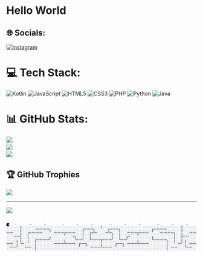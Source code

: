 
# Hello World 



## 🌐 Socials:
[![Instagram](https://img.shields.io/badge/Instagram-%23E4405F.svg?logo=Instagram&logoColor=white)](https://instagram.com/taufikiqball_) 

# 💻 Tech Stack:
![Kotlin](https://img.shields.io/badge/kotlin-%237F52FF.svg?style=for-the-badge&logo=kotlin&logoColor=white) ![JavaScript](https://img.shields.io/badge/javascript-%23323330.svg?style=for-the-badge&logo=javascript&logoColor=%23F7DF1E) ![HTML5](https://img.shields.io/badge/html5-%23E34F26.svg?style=for-the-badge&logo=html5&logoColor=white) ![CSS3](https://img.shields.io/badge/css3-%231572B6.svg?style=for-the-badge&logo=css3&logoColor=white) ![PHP](https://img.shields.io/badge/php-%23777BB4.svg?style=for-the-badge&logo=php&logoColor=white) ![Python](https://img.shields.io/badge/python-3670A0?style=for-the-badge&logo=python&logoColor=ffdd54) ![Java](https://img.shields.io/badge/java-%23ED8B00.svg?style=for-the-badge&logo=openjdk&logoColor=white)
# 📊 GitHub Stats:
![](https://github-readme-stats.vercel.app/api?username=MTaufikIqball00&theme=radical&hide_border=false&include_all_commits=false&count_private=false)<br/>
![](https://nirzak-streak-stats.vercel.app/?user=MTaufikIqball00&theme=radical&hide_border=false)<br/>
![](https://github-readme-stats.vercel.app/api/top-langs/?username=MTaufikIqball00&theme=radical&hide_border=false&include_all_commits=false&count_private=false&layout=compact)

## 🏆 GitHub Trophies
![](https://github-profile-trophy.vercel.app/?username=MTaufikIqball00&theme=tokyonight&no-frame=false&no-bg=true&margin-w=4)

---
[![](https://visitcount.itsvg.in/api?id=MTaufikIqball00&icon=0&color=0)](https://visitcount.itsvg.in)



###

<picture>
  <source media="(prefers-color-scheme: dark)" srcset="https://raw.githubusercontent.com/MTaufikIqball00/MTaufikIqball00/output/pacman-contribution-graph-dark.svg">
  <source media="(prefers-color-scheme: light)" srcset="https://raw.githubusercontent.com/MTaufikIqball00/MTaufikIqball00/output/pacman-contribution-graph.svg">
  <img alt="pacman contribution graph" src="https://raw.githubusercontent.com/MTaufikIqball00/MTaufikIqball00/output/pacman-contribution-graph.svg">
</picture>

###

<!-- Proudly created with GPRM ( https://gprm.itsvg.in ) -->
